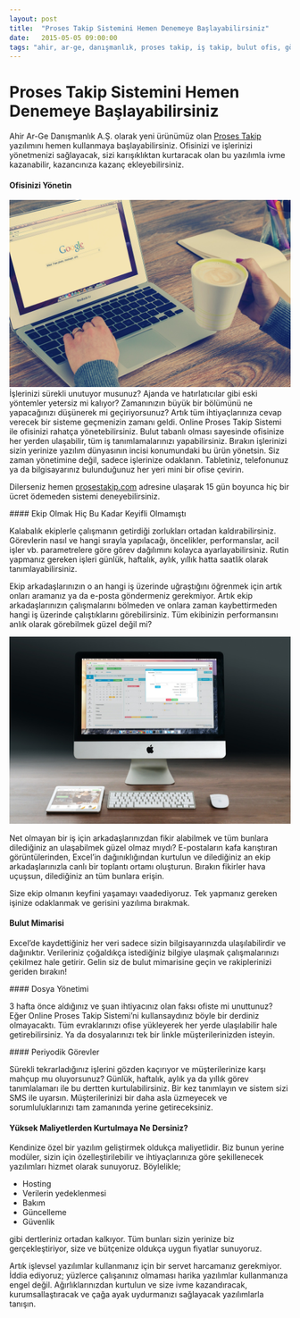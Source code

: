 ```yaml
---
layout: post
title:  "Proses Takip Sistemini Hemen Denemeye Başlayabilirsiniz"
date:   2015-05-05 09:00:00
tags: "ahir, ar-ge, danışmanlık, proses takip, iş takip, bulut ofis, görev yönetimi, ücretsiz, online, demo, deneme sürümü, görev atama, ofis, evrak takip"
---
```


# Proses Takip Sistemini Hemen Denemeye Başlayabilirsiniz

Ahir Ar-Ge Danışmanlık A.Ş. olarak yeni ürünümüz olan [Proses Takip](http://prosestakip.com) yazılımını hemen kullanmaya başlayabilirsiniz. Ofisinizi ve işlerinizi yönetmenizi sağlayacak, sizi karışıklıktan kurtaracak olan bu yazılımla ivme kazanabilir, kazancınıza kazanç ekleyebilirsiniz.  

#### Ofisinizi Yönetin

![Ofisinizi Yönetin](/assets/article_images/05-05-proses-takip/office.jpg)
İşlerinizi sürekli unutuyor musunuz? Ajanda ve hatırlatıcılar gibi eski yöntemler yetersiz mi kalıyor? Zamanınızın büyük bir bölümünü ne yapacağınızı düşünerek mi geçiriyorsunuz? Artık tüm ihtiyaçlarınıza cevap verecek bir sisteme geçmenizin zamanı geldi. Online Proses Takip Sistemi ile ofisinizi rahatça yönetebilirsiniz. Bulut tabanlı olması sayesinde ofisinize her yerden ulaşabilir, tüm iş tanımlamalarınızı yapabilirsiniz. Bırakın işlerinizi sizin yerinize yazılım dünyasının incisi konumundaki bu ürün yönetsin. Siz zaman yönetimine değil, sadece işlerinize odaklanın. Tabletiniz, telefonunuz ya da bilgisayarınız bulunduğunuz her yeri mini bir ofise çevirin.

Dilerseniz hemen [prosestakip.com](http://prosestakip.com) adresine ulaşarak 15 gün boyunca hiç bir ücret ödemeden sistemi deneyebilirsiniz.

#### Ekip Olmak Hiç Bu Kadar Keyifli Olmamıştı

Kalabalık ekiplerle çalışmanın getirdiği zorlukları ortadan kaldırabilirsiniz. Görevlerin nasıl ve hangi sırayla yapılacağı, öncelikler, performanslar, acil işler vb. parametrelere göre görev dağılımını kolayca ayarlayabilirsiniz. Rutin yapmanız gereken işleri günlük, haftalık, aylık, yıllık hatta saatlik olarak tanımlayabilirsiniz. 

Ekip arkadaşlarınızın o an hangi iş üzerinde uğraştığını öğrenmek için artık onları aramanız ya da e-posta göndermeniz gerekmiyor. Artık ekip arkadaşlarınızın çalışmalarını bölmeden ve onlara zaman kaybettirmeden hangi iş üzerinde çalıştıklarını görebilirsiniz. Tüm ekibinizin performansını anlık olarak görebilmek güzel değil mi?

![Buluttaki Ofis](/assets/article_images/05-05-proses-takip/imac.jpg)

Net olmayan bir iş için arkadaşlarınızdan fikir alabilmek ve tüm bunlara dilediğiniz an ulaşabilmek güzel olmaz mıydı? E-postaların kafa karıştıran görüntülerinden, Excel’in dağınıklığından kurtulun ve dilediğiniz an ekip arkadaşlarınızla canlı bir toplantı ortamı oluşturun. Bırakın fikirler hava uçuşsun, dilediğiniz an tüm bunlara erişin.

Size ekip olmanın keyfini yaşamayı vaadediyoruz. Tek yapmanız gereken işinize odaklanmak ve gerisini yazılıma bırakmak.

#### Bulut Mimarisi

Excel’de kaydettiğiniz her veri sadece sizin bilgisayarınızda ulaşılabilirdir ve dağınıktır. Verileriniz çoğaldıkça istediğiniz bilgiye ulaşmak çalışmalarınızı çekilmez hale getirir. Gelin siz de bulut mimarisine geçin ve rakiplerinizi geriden bırakın!

#### Dosya Yönetimi

3 hafta önce aldığınız ve şuan ihtiyacınız olan faksı ofiste mi unuttunuz? Eğer Online Proses Takip Sistemi’ni kullansaydınız böyle bir derdiniz olmayacaktı. Tüm evraklarınızı ofise yükleyerek her yerde ulaşılabilir hale getirebilirsiniz. Ya da dosyalarınızı tek bir linkle müşterilerinizden isteyin.

#### Periyodik Görevler

Sürekli tekrarladığınız işlerini gözden kaçırıyor ve müşterilerinize karşı mahçup mu oluyorsunuz? Günlük, haftalık, aylık ya da yıllık görev tanımlalamarı ile bu dertten kurtulabilirsiniz. Bir kez tanımlayın ve sistem sizi SMS ile uyarsın. Müşterilerinizi bir daha asla üzmeyecek ve sorumluluklarınızı tam zamanında yerine getireceksiniz.

#### Yüksek Maliyetlerden Kurtulmaya Ne Dersiniz?

Kendinize özel bir yazılım geliştirmek oldukça maliyetlidir. Biz bunun yerine modüler, sizin için özelleştirilebilir ve ihtiyaçlarınıza göre şekillenecek yazılımları hizmet olarak sunuyoruz. Böylelikle;

* Hosting
* Verilerin yedeklenmesi
* Bakım
* Güncelleme
* Güvenlik

gibi dertleriniz ortadan kalkıyor. Tüm bunları sizin yerinize biz gerçekleştiriyor, size ve bütçenize oldukça uygun fiyatlar sunuyoruz. 

Artık işlevsel yazılımlar kullanmanız için bir servet harcamanız gerekmiyor. İddia ediyoruz; yüzlerce çalışanınız olmaması harika yazılımlar kullanmanıza engel değil. Ağırlıklarınızdan kurtulun ve size ivme kazandıracak, kurumsallaştıracak ve çağa ayak uydurmanızı sağlayacak yazılımlarla tanışın. 